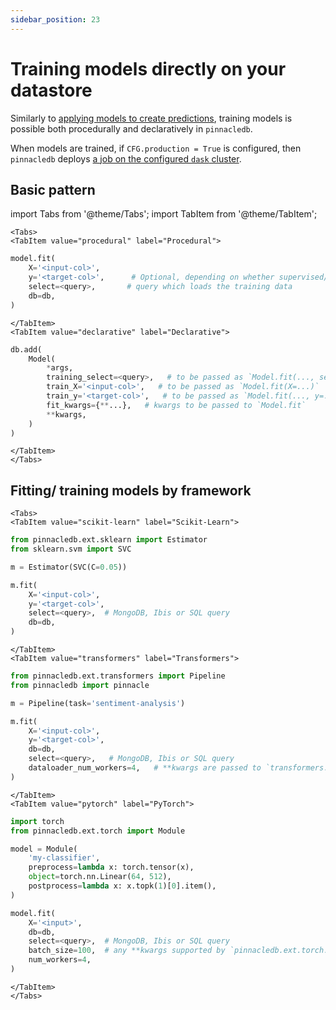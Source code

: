 ```yaml
---
sidebar_position: 23
---
```


# Training models directly on your datastore

Similarly to [applying models to create predictions](../fundamentals/21_apply_models.mdx), training models is possible both procedurally and declaratively in `pinnacledb`.

When models are trained, if `CFG.production = True` is configured, then `pinnacledb` deploys [a job on the configured `dask` cluster](31_non_blocking_dask_jobs.md).

## Basic pattern

import Tabs from '@theme/Tabs';
import TabItem from '@theme/TabItem';

```mdx-code-block
<Tabs>
<TabItem value="procedural" label="Procedural">
```

```python
model.fit(
    X='<input-col>',
    y='<target-col>',      # Optional, depending on whether supervised/ unsupervised,
    select=<query>,       # query which loads the training data
    db=db,
)
```

```mdx-code-block
</TabItem>
<TabItem value="declarative" label="Declarative">
```

```python
db.add(
    Model(
        *args, 
        training_select=<query>,   # to be passed as `Model.fit(..., select=...)`
        train_X='<input-col>',   # to be passed as `Model.fit(X=...)`
        train_y='<target-col>',   # to be passed as `Model.fit(..., y=...)`
        fit_kwargs={**...},   # kwargs to be passed to `Model.fit`
        **kwargs,
    )
)
```

```mdx-code-block
</TabItem>
</Tabs>
```

## Fitting/ training models by framework

```mdx-code-block
<Tabs>
<TabItem value="scikit-learn" label="Scikit-Learn">
```

```python
from pinnacledb.ext.sklearn import Estimator
from sklearn.svm import SVC

m = Estimator(SVC(C=0.05))

m.fit(
    X='<input-col>',
    y='<target-col>',
    select=<query>,  # MongoDB, Ibis or SQL query
    db=db,
)
```

```mdx-code-block
</TabItem>
<TabItem value="transformers" label="Transformers">
```

```python
from pinnacledb.ext.transformers import Pipeline
from pinnacledb import pinnacle

m = Pipeline(task='sentiment-analysis')

m.fit(
    X='<input-col>',
    y='<target-col>',
    db=db,
    select=<query>,   # MongoDB, Ibis or SQL query
    dataloader_num_workers=4,   # **kwargs are passed to `transformers.TrainingArguments`
)
```

```mdx-code-block
</TabItem>
<TabItem value="pytorch" label="PyTorch">
```

```python
import torch
from pinnacledb.ext.torch import Module

model = Module(
    'my-classifier',
    preprocess=lambda x: torch.tensor(x),
    object=torch.nn.Linear(64, 512),
    postprocess=lambda x: x.topk(1)[0].item(),
)

model.fit(
    X='<input>',
    db=db,
    select=<query>,  # MongoDB, Ibis or SQL query
    batch_size=100,  # any **kwargs supported by `pinnacledb.ext.torch.TorchTrainerConfiguration`
    num_workers=4,
)
```

```mdx-code-block
</TabItem>
</Tabs>
```
